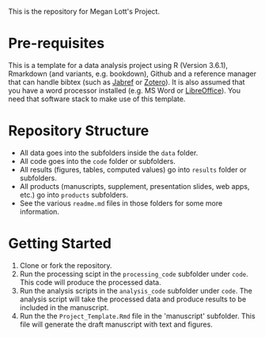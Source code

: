 This is the repository for Megan Lott's Project.


# Pre-requisites

This is a template for a data analysis project using R (Version 3.6.1), Rmarkdown (and variants, e.g. bookdown), Github and a reference manager that can handle bibtex (such as [Jabref](http://www.jabref.org/) or [Zotero](https://www.zotero.org/)). It is also assumed that you have a word processor installed (e.g. MS Word or [LibreOffice](https://www.libreoffice.org/)). You need that software stack to make use of this template.

# Repository Structure

* All data goes into the subfolders inside the `data` folder.
* All code goes into the `code` folder or subfolders.
* All results (figures, tables, computed values) go into `results` folder or subfolders.
* All products (manuscripts, supplement, presentation slides, web apps, etc.) go into `products` subfolders.
* See the various `readme.md` files in those folders for some more information.


# Getting Started

1. Clone or fork the repository. 
2. Run the processing scipt in the `processing_code` subfolder under `code`. This code will produce the processed data.
3. Run the analysis scripts in the `analysis_code` subfolder under `code`. The analysis script will take the processed data and produce results to be included in the manuscript. 
4. Run the the `Project_Template.Rmd` file in the 'manuscript' subfolder. This file will generate the draft manuscript with text and figures. 
